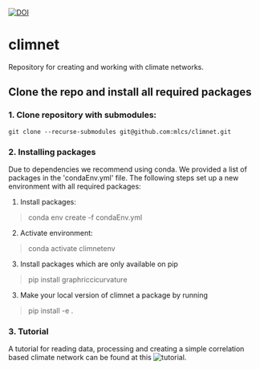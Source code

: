 [![DOI](https://zenodo.org/badge/464947192.svg)](https://zenodo.org/badge/latestdoi/464947192)

# climnet
Repository for creating and working with climate networks.


## Clone the repo and install all required packages

### 1. Clone repository with submodules:
```
git clone --recurse-submodules git@github.com:mlcs/climnet.git
```

### 2. Installing packages

Due to dependencies we recommend using conda. We provided a list of packages in the
'condaEnv.yml' file. The following steps set up a new environment with all required packages:
1. Install packages:
> conda env create -f condaEnv.yml
2. Activate environment:
> conda activate climnetenv
3. Install packages which are only available on pip
> pip install graphriccicurvature
3. Make your local version of climnet a package by running
> pip install -e .

### 3. Tutorial
A tutorial for reading data, processing and creating a simple correlation based climate network can be found at this ![tutorial][tutorialLink].


[tutorialLink]: ./climnet/tutorials/create_network.ipynb